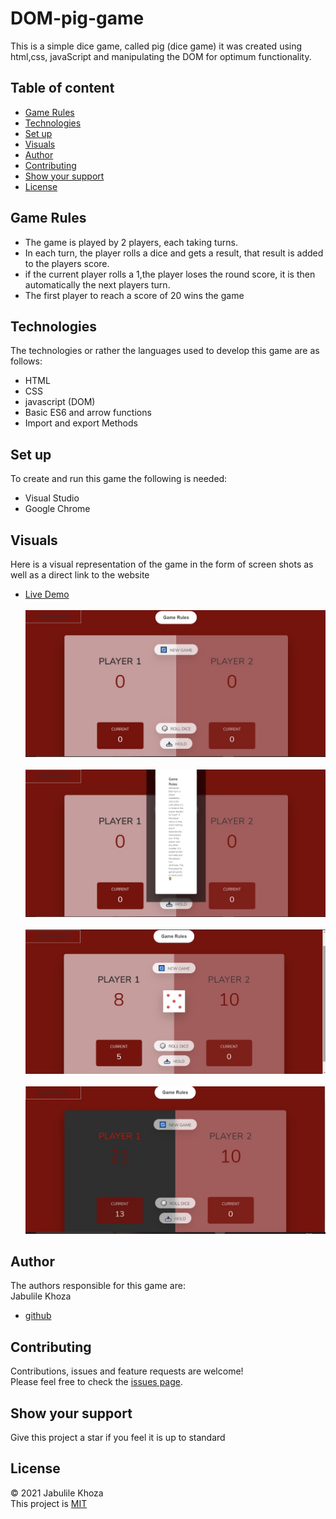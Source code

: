 # DOM-pig-game
This is a simple dice game, called pig (dice game) it was created using html,css, javaScript and manipulating the DOM for optimum functionality.
 ## Table of content
 * [Game Rules](#game-rules)
 * [Technologies](#technologies)
 * [Set up](#set-up)
 * [Visuals](#visuals)
 * [Author](#author)
 * [Contributing](#contributing)
 * [Show your support](#show-your-support)
 * [License](#license)
 ## Game Rules
 * The game is played by 2 players, each taking turns.
 * In each turn, the player rolls a dice and gets a result, that result is added to the players score.
 * if the current player rolls a 1,the player loses the round score, it is then automatically the next players turn.
 * The first player to reach a score of 20 wins the game
 
 ## Technologies
 The technologies or rather the languages used to develop this game are as follows:
 * HTML
 * CSS
 * javascript (DOM)
 * Basic ES6 and arrow functions
 * Import and export Methods

 
 ## Set up
 To create and run this game the following is needed:
 * Visual Studio
 * Google Chrome
 
 ## Visuals
 Here is a visual representation of the game in the form of screen shots as well as a direct link to the website
 * [Live Demo]() <br/><br/>
  ![](https://github.com/Jabulile96/Pig-Game/blob/main/Images/image1.jpg)<br/><br/>
  ![](https://github.com/Jabulile96/Pig-Game/blob/main/Images/image2.jpg)<br/><br/>
  ![](https://github.com/Jabulile96/Pig-Game/blob/main/Images/image3.jpg)<br/><br/>
  ![](https://github.com/Jabulile96/Pig-Game/blob/main/Images/image4.jpg)
 
 ## Author
 The authors responsible for this game are:<br/>
 Jabulile Khoza
 * [github](https://github.com/Jabulile96)
 
 ## Contributing
 Contributions, issues and feature requests are welcome!<br/>
 Please feel free to check the [issues page]().
 
 ## Show your support
 Give this project a star if you feel it is up to standard
 
 ## License
 &copy; 2021 Jabulile Khoza<br/>
 This project is [MIT]()
